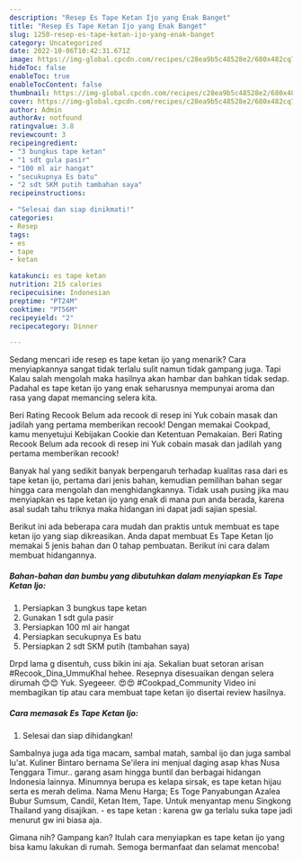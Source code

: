 ```yaml
---
description: "Resep Es Tape Ketan Ijo yang Enak Banget"
title: "Resep Es Tape Ketan Ijo yang Enak Banget"
slug: 1250-resep-es-tape-ketan-ijo-yang-enak-banget
category: Uncategorized
date: 2022-10-06T10:42:31.671Z
image: https://img-global.cpcdn.com/recipes/c28ea9b5c48528e2/680x482cq70/es-tape-ketan-ijo-foto-resep-utama.jpg
hideToc: false
enableToc: true
enableTocContent: false
thumbnail: https://img-global.cpcdn.com/recipes/c28ea9b5c48528e2/680x482cq70/es-tape-ketan-ijo-foto-resep-utama.jpg
cover: https://img-global.cpcdn.com/recipes/c28ea9b5c48528e2/680x482cq70/es-tape-ketan-ijo-foto-resep-utama.jpg
author: Admin
authorAv: notfound
ratingvalue: 3.8
reviewcount: 3
recipeingredient:
- "3 bungkus tape ketan"
- "1 sdt gula pasir"
- "100 ml air hangat"
- "secukupnya Es batu"
- "2 sdt SKM putih tambahan saya"
recipeinstructions:

- "Selesai dan siap dinikmati!"
categories:
- Resep
tags:
- es
- tape
- ketan

katakunci: es tape ketan 
nutrition: 215 calories
recipecuisine: Indonesian
preptime: "PT24M"
cooktime: "PT56M"
recipeyield: "2"
recipecategory: Dinner

---
```



Sedang mencari ide resep es tape ketan ijo yang menarik? Cara menyiapkannya sangat tidak terlalu sulit namun tidak gampang juga. Tapi Kalau salah mengolah maka hasilnya akan hambar dan bahkan tidak sedap. Padahal es tape ketan ijo yang enak seharusnya mempunyai aroma dan rasa yang dapat memancing selera kita.


Beri Rating Recook Belum ada recook di resep ini Yuk cobain masak dan jadilah yang pertama memberikan recook! Dengan memakai Cookpad, kamu menyetujui Kebijakan Cookie dan Ketentuan Pemakaian. Beri Rating Recook Belum ada recook di resep ini Yuk cobain masak dan jadilah yang pertama memberikan recook!

Banyak hal yang sedikit banyak berpengaruh terhadap kualitas rasa dari es tape ketan ijo, pertama dari jenis bahan, kemudian pemilihan bahan segar hingga cara mengolah dan menghidangkannya. Tidak usah pusing jika mau menyiapkan es tape ketan ijo yang enak di mana pun anda berada, karena asal sudah tahu triknya maka hidangan ini dapat jadi sajian spesial.


Berikut ini ada beberapa cara mudah dan praktis untuk membuat es tape ketan ijo yang siap dikreasikan. Anda dapat membuat Es Tape Ketan Ijo memakai 5 jenis bahan dan 0 tahap pembuatan. Berikut ini cara dalam membuat hidangannya.

<!--inarticleads1-->

##### Bahan-bahan dan bumbu yang dibutuhkan dalam menyiapkan Es Tape Ketan Ijo:

1. Persiapkan 3 bungkus tape ketan
1. Gunakan 1 sdt gula pasir
1. Persiapkan 100 ml air hangat
1. Persiapkan secukupnya Es batu
1. Persiapkan 2 sdt SKM putih (tambahan saya)


Drpd lama g disentuh, cuss bikin ini aja. Sekalian buat setoran arisan #Recook_Dina_UmmuKhal hehee. Resepnya disesuaikan dengan selera dirumah 😊😊 Yuk. Syegeeer. 😍😍 #Cookpad_Community Video ini membagikan tip atau cara membuat tape ketan ijo disertai review hasilnya. 

<!--inarticleads2-->

##### Cara memasak Es Tape Ketan Ijo:


1. Selesai dan siap dihidangkan!

Sambalnya juga ada tiga macam, sambal matah, sambal ijo dan juga sambal lu&#39;at. Kuliner Bintaro bernama Se&#39;ilera ini menjual daging asap khas Nusa Tenggara Timur.. garang asam hingga buntil dan berbagai hidangan Indonesia lainnya. Minumnya berupa es kelapa sirsak, es tape ketan hijau serta es merah delima. Nama Menu Harga; Es Toge Panyabungan Azalea Bubur Sumsum, Candil, Ketan Item, Tape. Untuk menyantap menu Singkong Thailand yang disajikan. - es tape ketan : karena gw ga terlalu suka tape jadi menurut gw ini biasa aja. 

Gimana nih? Gampang kan? Itulah cara menyiapkan es tape ketan ijo yang bisa kamu lakukan di rumah. Semoga bermanfaat dan selamat mencoba!
